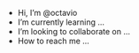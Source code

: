 - Hi, I’m @octavio
- I’m currently learning ...
-  I’m looking to collaborate on ...
- How to reach me ...

<!---
octaviomds/octaviomds is a ✨ special ✨ repository because its `README.md` (this file) appears on your GitHub profile.
You can click the Preview link to take a look at your changes.
--->
